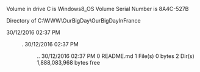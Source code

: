  Volume in drive C is Windows8_OS
 Volume Serial Number is 8A4C-527B

 Directory of C:\WWW\OurBigDay\OurBigDayInFrance

30/12/2016  02:37 PM    <DIR>          .
30/12/2016  02:37 PM    <DIR>          ..
30/12/2016  02:37 PM                 0 README.md
               1 File(s)              0 bytes
               2 Dir(s)   1,888,083,968 bytes free
